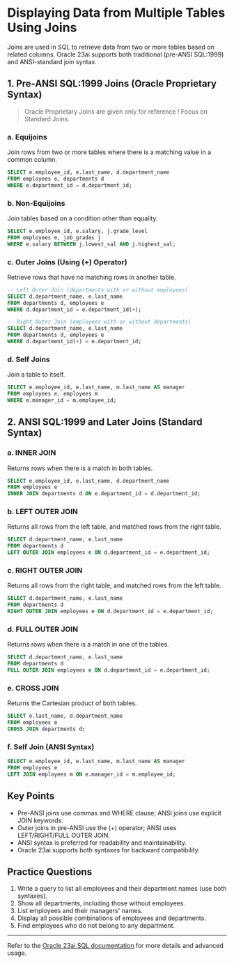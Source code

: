 # Displaying Data from Multiple Tables Using Joins

Joins are used in SQL to retrieve data from two or more tables based on related columns. Oracle 23ai supports both traditional (pre-ANSI SQL:1999) and ANSI-standard join syntax.

## 1. Pre-ANSI SQL:1999 Joins (Oracle Proprietary Syntax)

> Oracle Proprietary Joins are given only for reference ! Focus on Standard Joins.

### a. Equijoins
Join rows from two or more tables where there is a matching value in a common column.

```sql
SELECT e.employee_id, e.last_name, d.department_name
FROM employees e, departments d
WHERE e.department_id = d.department_id;
```

### b. Non-Equijoins
Join tables based on a condition other than equality.

```sql
SELECT e.employee_id, e.salary, j.grade_level
FROM employees e, job_grades j
WHERE e.salary BETWEEN j.lowest_sal AND j.highest_sal;
```

### c. Outer Joins (Using (+) Operator)
Retrieve rows that have no matching rows in another table.

```sql
-- Left Outer Join (departments with or without employees)
SELECT d.department_name, e.last_name
FROM departments d, employees e
WHERE d.department_id = e.department_id(+);

-- Right Outer Join (employees with or without departments)
SELECT d.department_name, e.last_name
FROM departments d, employees e
WHERE d.department_id(+) = e.department_id;
```

### d. Self Joins
Join a table to itself.

```sql
SELECT e.employee_id, e.last_name, m.last_name AS manager
FROM employees e, employees m
WHERE e.manager_id = m.employee_id;
```

## 2. ANSI SQL:1999 and Later Joins (Standard Syntax)

### a. INNER JOIN
Returns rows when there is a match in both tables.

```sql
SELECT e.employee_id, e.last_name, d.department_name
FROM employees e
INNER JOIN departments d ON e.department_id = d.department_id;
```

### b. LEFT OUTER JOIN
Returns all rows from the left table, and matched rows from the right table.

```sql
SELECT d.department_name, e.last_name
FROM departments d
LEFT OUTER JOIN employees e ON d.department_id = e.department_id;
```

### c. RIGHT OUTER JOIN
Returns all rows from the right table, and matched rows from the left table.

```sql
SELECT d.department_name, e.last_name
FROM departments d
RIGHT OUTER JOIN employees e ON d.department_id = e.department_id;
```

### d. FULL OUTER JOIN
Returns rows when there is a match in one of the tables.

```sql
SELECT d.department_name, e.last_name
FROM departments d
FULL OUTER JOIN employees e ON d.department_id = e.department_id;
```

### e. CROSS JOIN
Returns the Cartesian product of both tables.

```sql
SELECT e.last_name, d.department_name
FROM employees e
CROSS JOIN departments d;
```

### f. Self Join (ANSI Syntax)
```sql
SELECT e.employee_id, e.last_name, m.last_name AS manager
FROM employees e
LEFT JOIN employees m ON e.manager_id = m.employee_id;
```

## Key Points

- Pre-ANSI joins use commas and WHERE clause; ANSI joins use explicit JOIN keywords.
- Outer joins in pre-ANSI use the (+) operator; ANSI uses LEFT/RIGHT/FULL OUTER JOIN.
- ANSI syntax is preferred for readability and maintainability.
- Oracle 23ai supports both syntaxes for backward compatibility.

## Practice Questions

1. Write a query to list all employees and their department names (use both syntaxes).
2. Show all departments, including those without employees.
3. List employees and their managers' names.
4. Display all possible combinations of employees and departments.
5. Find employees who do not belong to any department.

---
Refer to the [Oracle 23ai SQL documentation](https://docs.oracle.com/en/database/oracle/oracle-database/23/sqlrf/index.html) for more details and advanced usage.
